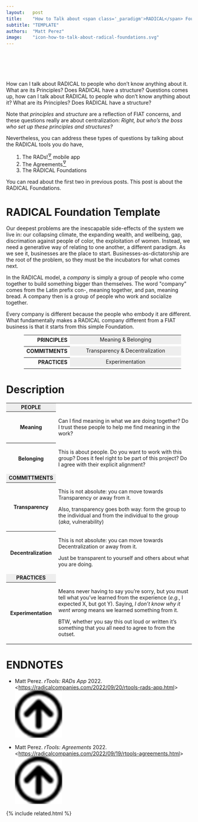 ```yaml
---
layout:   post
title:    "How to Talk about <span class='_paradigm'>RADICAL</span> Foundations"
subtitle: "TEMPLATE"
authors:  "Matt Perez"
image:    "icon-how-to-talk-about-radical-foundations.svg"
---
```


<div style="display:none;">
 <p><span class="_quotespan">How can I talk about <span class="_paradigm">RADICAL</span> to people who don&rsquo;t know anything about it.</span> What are its Principles? Does <span class="_paradigm">RADICAL</span> have a structure?</p>
</div>

<h1>&nbsp;</h1>
 <p><span class="_quotespan">How can I talk about <span class="_paradigm">RADICAL</span> to people who don&rsquo;t know anything about it.</span> What are its Principles? Does <span class="_paradigm">RADICAL</span> have a structure? Questions comes up, <span class="_paradigm">how can I talk about <span class="_paradigm">RADICAL</span> to people who don&rsquo;t know anything about it?</span> <span class="_paradigm">What are its Principles?</span> <span class="_paradigm">Does <span class="_paradigm">RADICAL</span> have a structure?</span></p>
 <p>Note that <em>principles</em> and <em>structure</em> are a reflection of <span class="_paradigm">FIAT</span> concerns, and these questions really are about centralization: <em>Right, but who&rsquo;s the boss who set up these principles and structures?</em></p>
 <p>Nevertheless, you can address these types of questions by talking about the <span class="_paradigm">RADICAL</span> tools you do have,</p>
 <ol style="margin-left:20px; ">
  <li>The RADs!<a href="#en01"><sup id="bm01">&hairsp;&nabla;&hairsp;</sup></a> mobile app</li>
  <li>The Agreements<a href="#en02"><sup id="bm02">&hairsp;&nabla;&hairsp;</sup></a></li>
  <li>The <span class="_paradigm">RADICAL</span> Foundations</li>
 </ol>
 <p>You can read about the first two in previous posts. This post is about the <span class="_paradigm">RADICAL</span> Foundations.</p>

<h1><span class="_paradigm">RADICAL</span> Foundation Template</h1>
 <p>Our deepest problems are the inescapable side-effects of the system we live in: our collapsing climate, the expanding wealth, and wellbeing, gap, discrimation against people of color, the exploitation of women. Instead, we need a generative way of relating to one another, a different paradigm. As we see it, businesses are the place to start. Businesses-as-dictatorship are the root of the problem, so they must be the incubators for what comes next.</p>
 <p>In the <span class="_paradigm">RADICAL</span> model, a <em>company</em> is simply a group of people who come together to build something bigger than themselves. The word "company" comes from the Latin prefix con-, meaning together, and pan, meaning bread. A company then is a group of people who work and socialize together.</p>
 <p>Every company is different because the people who embody it are different. What fundamentally makes a <span class="_paradigm">RADICAL</span> company different from a <span class="_paradigm">FIAT</span> business is that it starts from this simple Foundation.</p>
 <table style="margin-left:0.5in; ">
  <tr>
   <th valign="middle" style="text-align:right; font-weight:bold; ">PRINCIPLES</th>
   <td style="text-align:center; background-color:#EEEEEE; width:3in; ">Meaning & Belonging</td>
  </tr>
  <tr>
   <td class="_spacer"></td>
  </tr>
  <tr>
   <th valign="middle" style="text-align:right; font-weight:bold; ">COMMITMENTS</th>
   <td style="text-align:center; background-color:#EEEEEE; width:3in; ">Transparency & Decentralization</td>
  </tr>
  <tr>
   <td class="_spacer"></td>
  </tr>
  <tr>
   <th valign="middle" style="text-align:right; font-weight:bold; ">PRACTICES</th>
   <td style="text-align:center; background-color:#EEEEEE; width:3in; ">Experimentation</td>
  </tr>
  <tr>
   <td class="_spacer"></td>
  </tr>
 </table>

<h1>Description</h1>
 <div class="_center">
  <table>
   <tr>
    <td colspan="all" style="font-weight:bold; text-align:center; background-color:#EEEEEE; ">PEOPLE</td>
   </tr>
   <tr>
    <th>Meaning</th>
    <td>
     <p>Can I find meaning in what we are doing together? Do I trust these people to help me find meaning in the work?</p>
    </td>
   </tr>
   <tr>
    <th>Belonging</th>
    <td>
      <p>This is about people. Do you want to work with this group? Does it feel right to be part of this project? Do I agree with their explicit alignment?</p>
    </td>
   </tr>
   <tr>
    <td colspan="all" style="font-weight:bold; text-align:center; background-color:#EEEEEE; ">COMMITTMENTS</td>
   </tr>
   <tr>
    <th>Transparency</th>
    <td>
     <p>This is not absolute: you can move towards Transparency or away from it.</p>
     <p>Also, transparency goes both way: form the group to the individual and from the individual to the group (<em>aka</em>, vulnerability)</p>
    </td>
   </tr>
   <tr>
    <th>Decentralization</th>
    <td>
     <p>This is not absolute: you can move towards Decentralization or away from it.</p>
     <p>Just be transparent to yourself and others about what you are doing.</p>
    </td>
   </tr>
   <tr>
    <td colspan="all" style="font-weight:bold; text-align:center; background-color:#EEEEEE; ">PRACTICES</td>
   </tr>
   <tr>
    <th>Experimentation</th>
    <td>
     <p>Means never having to say you&rsquo;re sorry, but you must tell what you&rsquo;ve learned from the experience (<em>e.g.</em>, I expected X, but got Y). Saying, <em>I don&rsquo;t know why it went wrong</em> means we learned something from it.</p>
     <p>BTW, whether you say this out loud or written it&rsquo;s something that you all need to agree to from the outset.</p>
   </td>
  </tr>
 </table>

<h1 class="_section">ENDNOTES</h1>
 <ul>
  <li id="en01">
   <p class="_list-item">
    Matt Perez.
    <em>rTools: <span class="_paradigm">RAD</span>s App</em>
    2022.
    &lt;<a href="https://radicalcompanies.com/2022/09/20/rtools-rads-app.html" target="_blank">https://radicalcompanies.com/2022/09/20/rtools-rads-app.html</a>&gt;
    <a class="_uparrow" href="#bm01"><img src="/assets/img/arrow-up-icon.png"></a>
   </p>
  </li>
  <li id="en02">
   <p class="_list-item">
    Matt Perez.
    <em>rTools: Agreements</em>
    2022.
    &lt;<a href="https://radicalcompanies.com/2022/09/19/rtools-agreements.html" target="_blank">https://radicalcompanies.com/2022/09/19/rtools-agreements.html</a>&gt;
    <a class="_uparrow" href="#bm02"><img src="/assets/img/arrow-up-icon.png"></a>
   </p>
  </li>
 </ul>

{% include related.html %}
